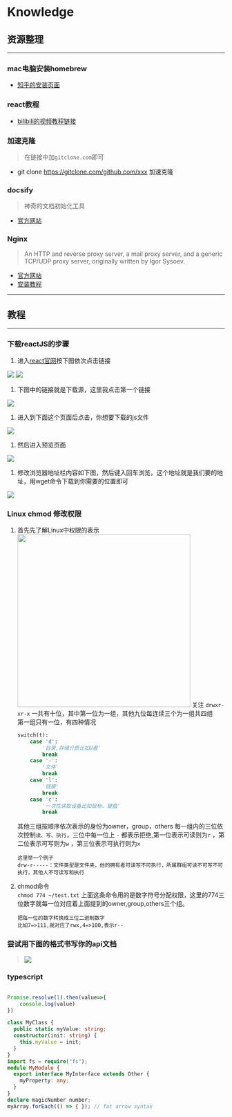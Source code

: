 # Knowledge

## 资源整理

---

### mac电脑安装homebrew

* <a href='https://zhuanlan.zhihu.com/p111014448'>知乎的安装页面</a>

### react教程

* <a href=''>bilibili的视频教程链接</a>

### 加速克隆

>在链接中加`gitclone.com`即可

* git clone <https://gitclone.com/github.com/xxx> 加速克隆

### docsify

>神奇的文档初始化工具

* <a href='https://docsify.js.org/#/' target='_blank'>官方网站</a>

### Nginx

>An HTTP and reverse proxy server, a mail proxy server, and a generic TCP/UDP proxy server, originally written by Igor Sysoev.

* <a href='http://nginx.org/en/' target='_blank'>官方网站</a>
* [安装教程](https://www.runoob.com/linux/nginx-install-setup.html)

---

## 教程

---

### 下载reactJS的步骤

1. 进入<a href='https://reactjs.org/'>react官网</a>按下图依次点击链接
<img src='/mdFiles/knowlage/images/001.png' />
<img src='/mdFiles/knowlage/images/002.png' />

1. 下图中的链接就是下载源，这里我点击第一个链接
<img src='/mdFiles/knowlage/images/003.png' />

1. 进入到下面这个页面后点击，你想要下载的js文件

<img src='/mdFiles/knowlage/images/004.png'/>

1. 然后进入预览页面

<img src='/mdFiles/knowlage/images/005.png'/>

1. 修改浏览器地址栏内容如下图，然后键入回车浏览，这个地址就是我们要的地址，用wget命令下载到你需要的位置即可

<img src='/mdFiles/knowlage/images/006.png'/>

### Linux chmod 修改权限

1. 首先先了解Linux中权限的表示
    <img src='/mdFiles/knowlage/images/008.png' width='400px'/>
    关注 `drwxr-xr-x`
    一共有十位，其中第一位为一组，其他九位每连续三个为一组共四组<br/>
    第一组只有一位，有四种情况

    ```python
    switch(t):
        case 'd':
            '目录,存储介质比如U盘'
            break
        case '-':
            '文件'
            break
        case 'l':
            '链接'
            break
        case 'c':
            '一次性读取设备比如鼠标、键盘'
            break
    ```

    其他三组按顺序依次表示的身份为owner，group，others
    每一组内的三位依次控制`读、写、执行`，三位中每一位上 `-` 都表示拒绝,第一位表示可读则为`r` ，第二位表示可写则为`w` ，第三位表示可执行则为`x`

    ```
    这里举一个例子
    drw-r-----：文件类型是文件夹，他的拥有者可读写不可执行，所属群组可读不可写不可执行，其他人不可读写和执行
    ```

2. chmod命令<br/>
   `chmod 774 ~/test.txt`
   上面这条命令用的是数字符号分配权限，这里的774三位数字就每一位对应着上面提到的owner,group,others三个组。

   ```
   把每一位的数字转换成三位二进制数字
   比如7=>111,就对应了rwx,4=>100,表示r--
   ```

### 尝试用下图的格式书写你的api文档

>![](/mdFiles/knowlage/images/trtr.png)

### typescript

```ts

Promise.resolve(1).then(value=>{
    console.log(value)
})

class MyClass {
  public static myValue: string;
  constructor(init: string) {
    this.myValue = init;
  }
}
import fs = require("fs");
module MyModule {
  export interface MyInterface extends Other {
    myProperty: any;
  }
}
declare magicNumber number;
myArray.forEach(() => { }); // fat arrow syntax

```
